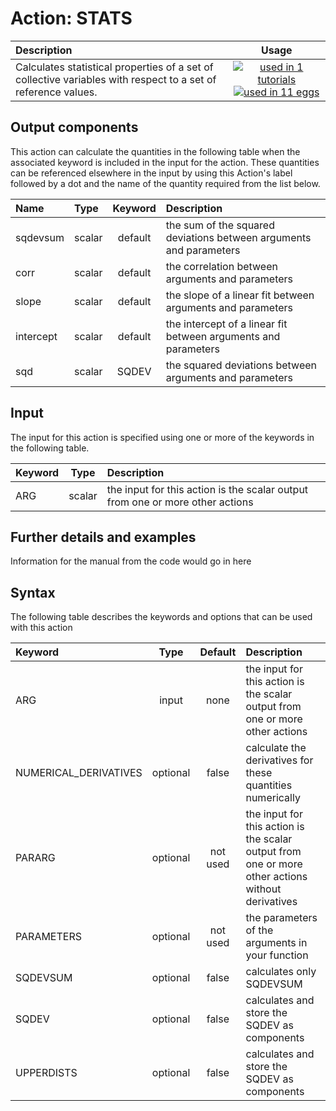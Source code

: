 # Action: STATS

| Description    | Usage |
|:--------|:--------:|
| Calculates statistical properties of a set of collective variables with respect to a set of reference values. | [![used in 1 tutorials](https://img.shields.io/badge/tutorials-1-green.svg)](https://www.plumed-tutorials.org/browse.html?search=STATS)[![used in 11 eggs](https://img.shields.io/badge/nest-11-green.svg)](https://www.plumed-nest.org/browse.html?search=STATS) | 

## Output components

This action can calculate the quantities in the following table when the associated keyword is included in the input for the action. These quantities can be referenced elsewhere in the input by using this Action's label followed by a dot and the name of the quantity required from the list below.

| Name | Type | Keyword | Description |
|:-------|:-----|:----:|:-------|
| sqdevsum | scalar | default | the sum of the squared deviations between arguments and parameters | 
| corr | scalar | default | the correlation between arguments and parameters | 
| slope | scalar | default | the slope of a linear fit between arguments and parameters | 
| intercept | scalar | default | the intercept of a linear fit between arguments and parameters | 
| sqd | scalar | SQDEV | the squared deviations between arguments and parameters | 


## Input

The input for this action is specified using one or more of the keywords in the following table.

| Keyword |  Type | Description |
|:--------|:------:|:-----------|
| ARG | scalar | the input for this action is the scalar output from one or more other actions |


## Further details and examples 
Information for the manual from the code would go in here 
## Syntax 
The following table describes the keywords and options that can be used with this action 

| Keyword | Type | Default | Description |
|:-------|:----:|:-------:|:-----------|
| ARG | input | none | the input for this action is the scalar output from one or more other actions |
| NUMERICAL_DERIVATIVES | optional | false |  calculate the derivatives for these quantities numerically |
| PARARG | optional | not used | the input for this action is the scalar output from one or more other actions without derivatives |
| PARAMETERS | optional | not used | the parameters of the arguments in your function |
| SQDEVSUM | optional | false |  calculates only SQDEVSUM |
| SQDEV | optional | false |  calculates and store the SQDEV as components |
| UPPERDISTS | optional | false |  calculates and store the SQDEV as components |
